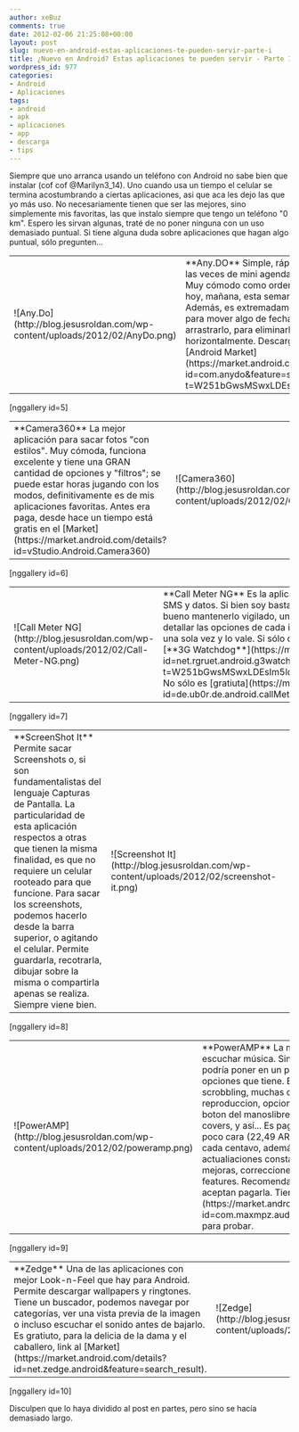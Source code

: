 ```yaml
---
author: xeBuz
comments: true
date: 2012-02-06 21:25:08+00:00
layout: post
slug: nuevo-en-android-estas-aplicaciones-te-pueden-servir-parte-i
title: ¿Nuevo en Android? Estas aplicaciones te pueden servir - Parte I
wordpress_id: 977
categories:
- Android
- Aplicaciones
tags:
- android
- apk
- aplicaciones
- app
- descarga
- tips
---
```


Siempre que uno arranca usando un teléfono con Android no sabe bien que instalar (cof cof @Marilyn3_14). Uno cuando usa un tiempo el celular se termina acostumbrando a ciertas aplicaciones, asi que aca les dejo las que yo más uso. No necesariamente tienen que ser las mejores, sino simplemente mis favoritas, las que instalo siempre que tengo un teléfono "0 km".
Espero les sirvan algunas, traté de no poner ninguna con un uso demasiado puntual. Si tiene alguna duda sobre aplicaciones que hagan algo puntual, sólo pregunten...


<table border="0" >
<tbody ><tr >

<td width="110px" >![Any.Do](http://blog.jesusroldan.com/wp-content/uploads/2012/02/AnyDo.png)
</td>

<td >**Any.DO**
Simple, rápido y efectivo. Hace las veces de mini agenda o de To Do List. Muy cómodo como ordena las tareas para hoy, mañana, esta semana y despúes. Además, es extremadamente user-friendly, para mover algo de fecha solo basta arrastrarlo, para eliminarlo hay que tacharlo horizontalmente.
Descarga gratuita, desde el [Android Market](https://market.android.com/details?id=com.anydo&feature=search_result#?t=W251bGwsMSwxLDEsImNvbS5hbnlkbyJd)
</td>
</tr></tbody></table>


[nggallery id=5]



<table border="0" >
<tbody ><tr >

<td >**Camera360**
La mejor aplicación para sacar fotos "con estilos". Muy cómoda, funciona excelente y tiene una GRAN cantidad de opciones y "filtros"; se puede estar horas jugando con los modos, definitivamente es de mis aplicaciones favoritas. Antes era paga, desde hace un tiempo está gratis en el [Market](https://market.android.com/details?id=vStudio.Android.Camera360)
</td>

<td width="110px" >![Camera360](http://blog.jesusroldan.com/wp-content/uploads/2012/02/Camera360.jpg)
</td>
</tr></tbody></table>
[nggallery id=6]


<table border="0" >
<tbody >
<tr >

<td width="110px" >![Call Meter NG](http://blog.jesusroldan.com/wp-content/uploads/2012/02/Call-Meter-NG.png)
</td>

<td >
**Call Meter NG**
Es la aplicación que utilizo para medir el consumo de llamadas, SMS y datos. Si bien soy bastante #foreveralone y nunca llego a gastar el crédito es bueno mantenerlo vigilado, uno nunca sabe. Se pueden definir varios planes, o detallar las opciones de cada item. Por ahi tardan en configurarlo, pero lo hacen una sola vez y lo vale. Si sólo quieren monitorear los datos, una gran opción es [**3G Watchdog**](https://market.android.com/details?id=net.rgruet.android.g3watchdog&feature=search_result#?t=W251bGwsMSwxLDEsIm5ldC5yZ3J1ZXQuYW5kcm9pZC5nM3dhdGNoZG9nIl0.)
No sólo es [gratiuta](https://market.android.com/details?id=de.ub0r.de.android.callMeterNG&hl=es), sino que también tiene licencia GPL

</td></tr></tbody></table>
[nggallery id=7]


<table border="0" >
<tbody >
<tr >

<td >**ScreenShot It**
Permite sacar Screenshots o, si son fundamentalistas del lenguaje Capturas de Pantalla. La particularidad de esta aplicación respectos a otras que tienen la misma finalidad, es que no requiere un celular rooteado para que funcione.
Para sacar los screenshots, podemos hacerlo desde la barra superior, o agitando el celular. Permite guardarla, recotrarla, dibujar sobre la misma o compartirla apenas se realiza. Siempre viene bien.
</td>

<td width="110px" >![Screenshot It](http://blog.jesusroldan.com/wp-content/uploads/2012/02/screenshot-it.png)
</td>

<td >
</tr>
</tbody>
</table>
[nggallery id=8]

<table border="0" >
<tbody >
<tr >

<td width="110px" >![PowerAMP](http://blog.jesusroldan.com/wp-content/uploads/2012/02/poweramp.png)
</td>

<td >**PowerAMP**
La mejor app para escuchar música. Simplemente no podría poner en un párrafo todas las opciones que tiene.
Ecualizador, scrobbling, muchas opciones para reproduccion, opciones para el boton del manoslibres, lyrics, covers, y así...
Es paga y quizas un poco cara (22,49 AR$), pero lo vale cada centavo, además tiene actualiaciones constantes, con mejoras, correcciones y nuevas features. Recomendadísima si aceptan pagarla. Tiene un [trial](https://market.android.com/details?id=com.maxmpz.audioplayer&hl=es) para probar.
</td>
</tr>
</tbody>
</table>
[nggallery id=9]


<table border="0" >
<tbody >
<tr >

<td >**Zedge**
Una de las aplicaciones con mejor Look-n-Feel que hay para Android. Permite descargar wallpapers y ringtones.
Tiene un buscador, podemos navegar por categorías, ver una vista previa de la imagen o incluso escuchar el sonido antes de bajarlo.
Es gratiuto, para la delicia de la dama y el caballero, link al [Market](https://market.android.com/details?id=net.zedge.android&feature=search_result).
</td>

<td width="110px" >![Zedge](http://blog.jesusroldan.com/wp-content/uploads/2012/02/Zedge.png)
</td>
</tr>
</tbody>
</table>
[nggallery id=10]

<!-- more -->
Disculpen que lo haya dividido al post en partes, pero sino se hacía demasiado largo.
